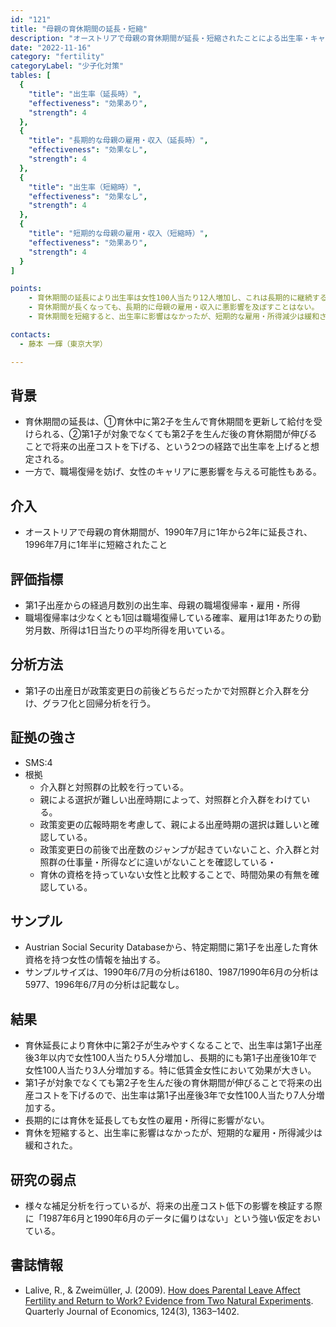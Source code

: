 ```yaml
---
id: "121"
title: "母親の育休期間の延長・短縮" 
description: "オーストリアで母親の育休期間が延長・短縮されたことによる出生率・キャリアへの影響" 
date: "2022-11-16" 
category: "fertility" 
categoryLabel: "少子化対策" 
tables: [
  {
    "title": "出生率（延長時）", 
    "effectiveness": "効果あり", 
    "strength": 4 
  },  
  {
    "title": "長期的な母親の雇用・収入（延長時）",
    "effectiveness": "効果なし",
    "strength": 4
  },
  {
    "title": "出生率（短縮時）",
    "effectiveness": "効果なし",
    "strength": 4
  },
  {
    "title": "短期的な母親の雇用・収入（短縮時）",
    "effectiveness": "効果あり",
    "strength": 4
  }
]

points:
    - 育休期間の延長により出生率は女性100人当たり12人増加し、これは長期的に継続する。
    - 育休期間が長くなっても、長期的に母親の雇用・収入に悪影響を及ぼすことはない。
    - 育休期間を短縮すると、出生率に影響はなかったが、短期的な雇用・所得減少は緩和された。

contacts:
  - 藤本 一輝（東京大学）

---
```


## 背景 
- 育休期間の延長は、①育休中に第2子を生んで育休期間を更新して給付を受けられる、②第1子が対象でなくても第2子を生んだ後の育休期間が伸びることで将来の出産コストを下げる、という2つの経路で出生率を上げると想定される。
- 一方で、職場復帰を妨げ、女性のキャリアに悪影響を与える可能性もある。

## 介入
- オーストリアで母親の育休期間が、1990年7月に1年から2年に延長され、1996年7月に1年半に短縮されたこと

## 評価指標
- 第1子出産からの経過月数別の出生率、母親の職場復帰率・雇用・所得
- 職場復帰率は少なくとも1回は職場復帰している確率、雇用は1年あたりの勤労月数、所得は1日当たりの平均所得を用いている。

## 分析方法
- 第1子の出産日が政策変更日の前後どちらだったかで対照群と介入群を分け、グラフ化と回帰分析を行う。

## 証拠の強さ
- SMS:4
- 根拠 
    - 介入群と対照群の比較を行っている。
    - 親による選択が難しい出産時期によって、対照群と介入群をわけている。
    - 政策変更の広報時期を考慮して、親による出産時期の選択は難しいと確認している。
    - 政策変更日の前後で出産数のジャンプが起きていないこと、介入群と対照群の仕事量・所得などに違いがないことを確認している・
    - 育休の資格を持っていない女性と比較することで、時間効果の有無を確認している。

## サンプル
- Austrian Social Security Databaseから、特定期間に第1子を出産した育休資格を持つ女性の情報を抽出する。
- サンプルサイズは、1990年6/7月の分析は6180、1987/1990年6月の分析は5977、1996年6/7月の分析は記載なし。

## 結果
- 育休延長により育休中に第2子が生みやすくなることで、出生率は第1子出産後3年以内で女性100人当たり5人分増加し、長期的にも第1子出産後10年で女性100人当たり3人分増加する。特に低賃金女性において効果が大きい。
- 第1子が対象でなくても第2子を生んだ後の育休期間が伸びることで将来の出産コストを下げるので、出生率は第1子出産後3年で女性100人当たり7人分増加する。
- 長期的には育休を延長しても女性の雇用・所得に影響がない。
- 育休を短縮すると、出生率に影響はなかったが、短期的な雇用・所得減少は緩和された。

## 研究の弱点
- 様々な補足分析を行っているが、将来の出産コスト低下の影響を検証する際に「1987年6月と1990年6月のデータに偏りはない」という強い仮定をおいている。

## 書誌情報
- Lalive, R., & Zweimüller, J. (2009). [How does Parental Leave Affect Fertility and Return to Work? Evidence from Two Natural Experiments](https://academic.oup.com/qje/article-abstract/124/3/1363/1905162?redirectedFrom=fulltext). Quarterly Journal of Economics, 124(3), 1363–1402. 
